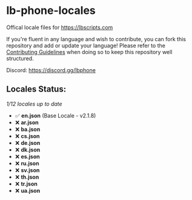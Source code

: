 # lb-phone-locales
Offical locale files for https://lbscripts.com

If you're fluent in any language and wish to contribute, you can fork this repository and add or update your language!
Please refer to the [Contributing Guidelines](https://github.com/lbphone/lb-phone-locales/blob/main/CONTRIBUTING.md) when doing so to keep this repository well structured. 

Discord: https://discord.gg/lbphone

## Locales Status:
*1/12 locales up to date*
- ✅ **en.json** (Base Locale - v2.1.8)
- ❌ **ar.json**
- ❌ **ba.json**
- ❌ **cs.json**
- ❌ **de.json**
- ❌ **dk.json**
- ❌ **es.json**
- ❌ **ru.json**
- ❌ **sv.json**
- ❌ **th.json**
- ❌ **tr.json**
- ❌ **ua.json**
<!-- Recap End -->